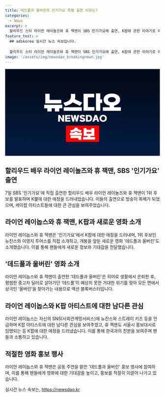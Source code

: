 ```yaml
---
title: 데드풀과 울버린의 인기가요 특별 출연 이유는?
categories:
  - News
excerpt: >
  할리우드 스타 라이언 레이놀즈와 휴 잭맨이 SBS 인기가요에 출연, K팝에 관한 이야기로 이목을 집중시켰다. 라이언 레이놀즈는 K팝을 즐겨들었고, 휴 잭맨은 서울 홍보대사 출신으로 K팝을 좋아한다고 전했다. 둘은 공동 주연하는 데드풀과 울버린을 소개하며 관계를 알리기도 했다. 함께 보낸 시간을 회고했고, 이들의 관련 영화에 대한 내용과 공동 출연에 대한 언급으로 흥미를 돋우었다. 
feature_text: >
  ## adskorea 실시간 뉴스 속보입니다.

  할리우드 스타 라이언 레이놀즈와 휴 잭맨이 SBS 인기가요에 출연, K팝에 관한 이야기로 이목을 집중시켰다. 라이언 레이놀즈는 K팝을 즐겨들었고, 휴 잭맨은 서울 홍보대사 출신으로 K팝을 좋아한다고 전했다. 둘은 공동 주연하는 데드풀과 울버린을 소개하며 관계를 알리기도 했다. 함께 보낸 시간을 회고했고, 이들의 관련 영화에 대한 내용과 공동 출연에 대한 언급으로 흥미를 돋우었다. 
image: '/assets/img/newsdao_breakingnews.jpg'
---
```


<p><img src="/assets/img/newsdao_breakingnews.jpg" alt="adskorea 속보" /></p>

<h2 data-ke-size="size26">할리우드 배우 라이언 레이놀즈와 휴 잭맨, SBS '인기가요' 출연</h2>

<p data-ke-size="size16">7일 SBS '인기가요'에 직접 출연한 할리우드 배우 라이언 레이놀즈와 휴 잭맨이 1위 후보를 발표하며 K팵에 대한 애정을 드러내었습니다. 이들의 출연으로 방송이 화제가 되었으며, 케이팝 아티스트들에 대한 큰 관심을 보여주었습니다.</p>

<h2 data-ke-size="size26">라이언 레이놉스와 휴 잭맨, K팝과 새로운 영화 소개</h2>

<p data-ke-size="size16">라이언 레이놉스와 휴 잭맨은 '인기가요'에서 K팝에 대한 애정을 드러내며, 1위 후보인 뉴진스와 이영지 투어스를 직접 소개하고, 개봉을 앞둔 새로운 영화 '데드풀과 울버린'도 소개했습니다. 이를 통해 팬들에게 새로운 정보와 기대감을 전달했습니다.</p>

<h2 data-ke-size="size26">'데드풀과 울버린' 영화 소개</h2>

<p data-ke-size="size16">라이언 레이놉스와 휴 잭맨이 출연한 '데드풀과 울버린'은 히어로 생활에서 은퇴한 후, 평범한 중고차 딜러로 살아가던 ‘데드풀’이 예상치 못한 거대한 위기를 맞아 모든 면에서 상극인 ‘울버린’을 찾아가는 내용으로 액션 블록버스터입니다.</p>

<h2 data-ke-size="size26">라이언 레이놉스와 K팝 아티스트에 대한 남다른 관심</h2>

<p data-ke-size="size16">라이언 레이놉스는 자신의 SNS(사회관계망서비스)에 뉴진스와 스트레이 키즈 등을 언급하며 K팝 아티스트에 대한 남다른 관심을 보여주었고, 휴 잭맨도 서울시 홍보대사로 임명되는 등 K팝에 대한 애정을 드러냈습니다. 이를 통해 한국과의 친분을 보여주며 팬들과 소통하고 있습니다.</p>

<h2 data-ke-size="size26">적절한 영화 홍보 행사</h2>

<p data-ke-size="size16">라이언 레이놉스와 휴 잭맨은 공동 주연을 맡은 '데드풀과 울버린' 홍보 행사에 참여하며, 이를 통해 팬들에게 영화에 대한 기대감을 높이고, 홍보를 적절히 이끌어 나가고 있습니다.</p>
실시간 뉴스 속보는, <a href="https://newsdao.kr" rel="dofollow">https://newsdao.kr</a>


